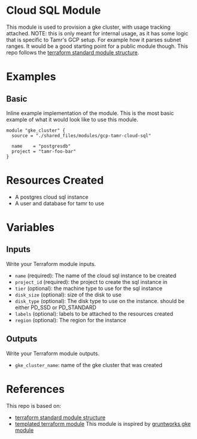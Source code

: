 # Cloud SQL Module
This module is used to provision a gke cluster, with usage tracking attached.
NOTE: this is only meant for internal usage, as it has some logic that is specific to Tamr's GCP setup.  For example how it parses subnet ranges.  It would be a good starting point for a public module though.
This repo follows the [terraform standard module structure](https://www.terraform.io/docs/modules/index.html#standard-module-structure).

# Examples
## Basic
Inline example implementation of the module.  This is the most basic example of what it would look like to use this module.
```
module "gke_cluster" {
  source = "./shared_files/modules/gcp-tamr-cloud-sql"

  name    = "postgresdb"
  project = "tamr-foo-bar"
}

```

# Resources Created
* A postgres cloud sql instance
* A user and database for tamr to use

# Variables 
## Inputs
Write your Terraform module inputs.
* `name` (required): The name of the cloud sql instance to be created
* `project_id` (required): the project to create the sql instance in
* `tier` (optional): the machine type to use for the sql instance
* `disk_size` (optional): size of the disk to use
* `disk_type` (optional): The disk type to use on the instance. should be either PD_SSD or PD_STANDARD
* `labels` (optional): labels to be attached to the resources created
* `region` (optional): The region for the instance

## Outputs
Write your Terraform module outputs.
* `gke_cluster_name`: name of the gke cluster that was created

# References
This repo is based on:
* [terraform standard module structure](https://www.terraform.io/docs/modules/index.html#standard-module-structure)
* [templated terraform module](https://github.com/tmknom/template-terraform-module)
This module is inspired by [gruntworks gke module](https://github.com/gruntwork-io/terraform-google-gke)